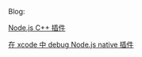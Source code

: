 Blog: 

[Node.js C++ 插件](https://www.yuque.com/docs/share/3cc66193-b2d1-434e-b39d-edafa9986335)

[在 xcode 中 debug Node.js native 插件](https://www.yuque.com/docs/share/1e13db88-b877-40de-98d2-6e5e8efb3774)